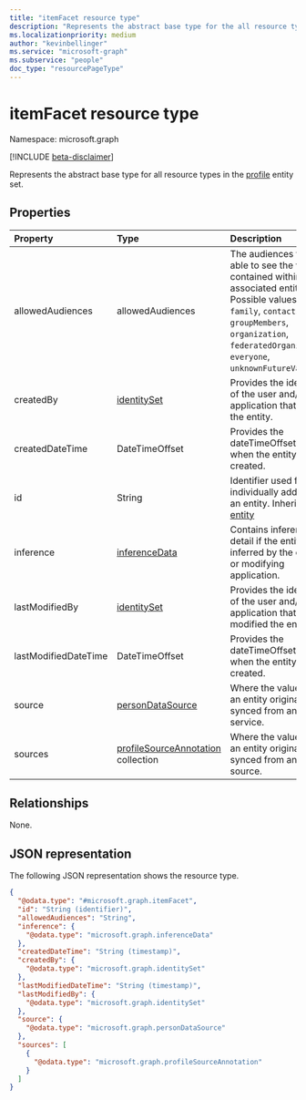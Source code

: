```yaml
---
title: "itemFacet resource type"
description: "Represents the abstract base type for the all resource types in the profile entity set."
ms.localizationpriority: medium
author: "kevinbellinger"
ms.service: "microsoft-graph"
ms.subservice: "people"
doc_type: "resourcePageType"
---
```


# itemFacet resource type

Namespace: microsoft.graph

[!INCLUDE [beta-disclaimer](../../includes/beta-disclaimer.md)]

Represents the abstract base type for all resource types in the [profile](profile.md) entity set.

## Properties
|Property|Type|Description|
|:---|:---|:---|
|allowedAudiences|allowedAudiences|The audiences that are able to see the values contained within the associated entity. Possible values are: `me`, `family`, `contacts`, `groupMembers`, `organization`, `federatedOrganizations`, `everyone`, `unknownFutureValue`.|
|createdBy|[identitySet](../resources/identityset.md)|Provides the identifier of the user and/or application that created the entity.|
|createdDateTime|DateTimeOffset|Provides the dateTimeOffset for when the entity was created.|
|id|String|Identifier used for individually addressing an entity. Inherited from [entity](../resources/entity.md)|
|inference|[inferenceData](../resources/inferencedata.md)|Contains inference detail if the entity is inferred by the creating or modifying application.|
|lastModifiedBy|[identitySet](../resources/identityset.md)|Provides the identifier of the user and/or application that last modified the entity.|
|lastModifiedDateTime|DateTimeOffset|Provides the dateTimeOffset for when the entity was created.|
|source|[personDataSource](../resources/persondatasource.md)|Where the values within an entity originated if synced from another service.|
|sources|[profileSourceAnnotation](../resources/profileSourceAnnotation.md) collection|Where the values within an entity originated if synced from another source.|

## Relationships
None.

## JSON representation
The following JSON representation shows the resource type.
<!-- {
  "blockType": "resource",
  "keyProperty": "id",
  "@odata.type": "microsoft.graph.itemFacet",
  "baseType": "microsoft.graph.entity",
  "openType": false
}
-->
``` json
{
  "@odata.type": "#microsoft.graph.itemFacet",
  "id": "String (identifier)",
  "allowedAudiences": "String",
  "inference": {
    "@odata.type": "microsoft.graph.inferenceData"
  },
  "createdDateTime": "String (timestamp)",
  "createdBy": {
    "@odata.type": "microsoft.graph.identitySet"
  },
  "lastModifiedDateTime": "String (timestamp)",
  "lastModifiedBy": {
    "@odata.type": "microsoft.graph.identitySet"
  },
  "source": {
    "@odata.type": "microsoft.graph.personDataSource"
  },
  "sources": [
    {
      "@odata.type": "microsoft.graph.profileSourceAnnotation"
    }
  ]
}
```



